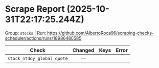 # Scrape Report (2025-10-31T22:17:25.244Z)

Group: `stocks`  |  Run: https://github.com/AlbertoRoca96/scraping-checks-scheduler/actions/runs/18986480585

| Check | Changed | Keys | Error |
|---|:---:|:--|:--|
| `stock_ntdoy_global_quote` | — |  |  |
